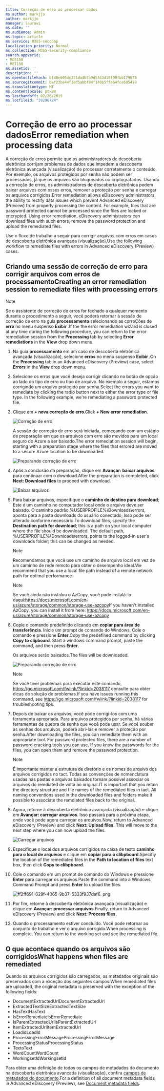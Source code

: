 ```yaml
---
title: Correção de erro ao processar dados
ms.author: markjjo
author: markjjo
manager: laurawi
ms.date: ''
ms.audience: Admin
ms.topic: article
ms.service: O365-seccomp
localization_priority: Normal
ms.collection: M365-security-compliance
search.appverid:
- MOE150
- MET150
ms.assetid: ''
description: ''
ms.openlocfilehash: bf48e605dc321da4b7a9d5343d18f90fbb179073
ms.sourcegitcommit: baf23be44f1ed5abbf84f140b5ffa64fce605478
ms.translationtype: MT
ms.contentlocale: pt-BR
ms.lasthandoff: 02/26/2019
ms.locfileid: "30296724"
---
```

# <a name="error-remediation-when-processing-data"></a><span data-ttu-id="5085d-102">Correção de erro ao processar dados</span><span class="sxs-lookup"><span data-stu-id="5085d-102">Error remediation when processing data</span></span>

<span data-ttu-id="5085d-p101">A correção de erros permite que os administradores de descoberta eletrônica corrijam problemas de dados que impedem a descoberta eletrônica avançada (visualização) de processar corretamente o conteúdo. Por exemplo, os arquivos protegidos por senha não podem ser processados, já que os arquivos são bloqueados ou criptografados. Usando a correção de erros, os administradores de descoberta eletrônica podem baixar arquivos com esses erros, remover a proteção por senha e carregar os arquivos corrigidos.</span><span class="sxs-lookup"><span data-stu-id="5085d-p101">Error remediation allows eDiscovery administrators the ability to rectify data issues which prevent Advanced eDiscovery (Preview) from properly processing the content. For example, files that are password protected cannot be processed since the files are locked or encrypted. Using error remediation, eDiscovery administrators can download files with such errors, remove the password protection and upload the remediated files.</span></span>

<span data-ttu-id="5085d-106">Use o fluxo de trabalho a seguir para corrigir arquivos com erros em casos de descoberta eletrônica avançada (visualização).</span><span class="sxs-lookup"><span data-stu-id="5085d-106">Use the following workflow to remediate files with errors in Advanced eDiscovery (Preview) cases.</span></span>

## <a name="creating-an-error-remediation-session-to-remediate-files-with-processing-errors"></a><span data-ttu-id="5085d-107">Criando uma sessão de correção de erro para corrigir arquivos com erros de processamento</span><span class="sxs-lookup"><span data-stu-id="5085d-107">Creating an error remediation session to remediate files with processing errors</span></span>

>[!NOTE]
><span data-ttu-id="5085d-108">Se o assistente de correção de erros for fechado a qualquer momento durante o procedimento a seguir, você poderá retornar à sessão de correção de erro na guia **processamento** selecionando as correÇões de **erro** no menu suspenso **Exibir** .</span><span class="sxs-lookup"><span data-stu-id="5085d-108">If the the error remediation wizard is closed at any time during the following procedure, you can return to the error remediation session from the **Processing** tab by selecting **Error remediations** in the **View** drop down menu.</span></span>

1. <span data-ttu-id="5085d-109">Na guia **processamento** em um caso de descoberta eletrônica avançada (visualização), selecione **erros** no menu suspenso **Exibir** .</span><span class="sxs-lookup"><span data-stu-id="5085d-109">On the **Processing** tab in an Advanced eDiscovery (Preview) case, select **Errors** in the **View** drop down menu.</span></span>

2. <span data-ttu-id="5085d-p102">Selecione os erros que você deseja corrigir clicando no botão de opção ao lado do tipo de erro ou tipo de arquivo.  No exemplo a seguir, estamos corrigindo um arquivo protegido por senha.</span><span class="sxs-lookup"><span data-stu-id="5085d-p102">Select the errors you want to remediate by clicking the radio button next to either the error type or file type.  In the following example, we're remediating a password protected file.</span></span>

3. <span data-ttu-id="5085d-112">Clique em **+ nova correção de erro**.</span><span class="sxs-lookup"><span data-stu-id="5085d-112">Click **+ New error remediation**.</span></span>

    ![Correção de erro](../media/8c2faf1a-834b-44fc-b418-6a18aed8b81a.png)

    <span data-ttu-id="5085d-114">A sessão de correção de erro será iniciada, começando com um estágio de preparação em que os arquivos com erro são movidos para um local seguro do Azure a ser baixado.</span><span class="sxs-lookup"><span data-stu-id="5085d-114">The error remediation session will begin, starting with a preparation stage where the files that errored are moved to a secure Azure location to be downloaded.</span></span>

    ![Preparando correção de erro](../media/390572ec-7012-47c4-a6b6-4cbb5649e8a8.png)

4. <span data-ttu-id="5085d-116">Após a conclusão da preparação, clique em **Avançar: baixar arquivos** para continuar com o download.</span><span class="sxs-lookup"><span data-stu-id="5085d-116">After the preparation is completed, click **Next: Download files** to proceed with download.</span></span>

    ![Baixar arquivos](../media/6ac04b09-8e13-414a-9e24-7c75ba586363.png)

5. <span data-ttu-id="5085d-p103">Para baixar arquivos, especifique o **caminho de destino para download**; Este é um caminho no computador local onde o arquivo deve ser baixado.  O caminho padrão,%USERPROFILE%\Downloads\errors, aponta para a pasta downloads do usuário conectado; Isso pode ser alterado conforme necessário.</span><span class="sxs-lookup"><span data-stu-id="5085d-p103">To download files, specify the **Destination path for download**; this is a path on your local computer where the file should be downloaded.  The default path, %USERPROFILE%\Downloads\errors, points to the logged-in user's downloads folder; this can be changed as needed.</span></span>

    >[!NOTE]
    ><span data-ttu-id="5085d-120">Recomendamos que você use um caminho de arquivo local em vez de um caminho de rede remoto para obter o desempenho ideal.</span><span class="sxs-lookup"><span data-stu-id="5085d-120">We recommend that you use a local file path instead of a remote network path for optimal performance.</span></span>

    > [!NOTE]
    > <span data-ttu-id="5085d-121">Se você ainda não instalou o AzCopy, você pode instalá-lo daqui:https://docs.microsoft.com/en-us/azure/storage/common/storage-use-azcopy</span><span class="sxs-lookup"><span data-stu-id="5085d-121">If you haven't installed AzCopy, you can install it from here: https://docs.microsoft.com/en-us/azure/storage/common/storage-use-azcopy</span></span>

6. <span data-ttu-id="5085d-p104">Copie o comando predefinido clicando em **copiar para área de transferência**. Inicie um prompt de comando do Windows, Cole o comando e pressione **Enter**.</span><span class="sxs-lookup"><span data-stu-id="5085d-p104">Copy the predefined command by clicking **Copy to clipboard**. Start a windows command prompt, paste the command, and then press **Enter**.</span></span>  

    <span data-ttu-id="5085d-124">Os arquivos serão baixados.</span><span class="sxs-lookup"><span data-stu-id="5085d-124">The files will be downloaded.</span></span>

    ![Preparando correção de erro](../media/f364ab4d-31c5-4375-b69f-650f694a2f69.png)

     > [!NOTE]
     > <span data-ttu-id="5085d-126">Se você tiver problemas para executar este comando, https://go.microsoft.com/fwlink/?linkid=2038117 consulte para obter dicas de solução de problemas.</span><span class="sxs-lookup"><span data-stu-id="5085d-126">If you have issues running this command, see https://go.microsoft.com/fwlink/?linkid=2038117 for troubleshooting tips.</span></span>

7. <span data-ttu-id="5085d-p105">Depois de baixar os arquivos, você pode corrigi-los com uma ferramenta apropriada. Para arquivos protegidos por senha, há várias ferramentas de quebra de senha que você pode usar. Se você souber as senhas dos arquivos, poderá abri-las e remover a proteção por senha.</span><span class="sxs-lookup"><span data-stu-id="5085d-p105">After downloading the files, you can remediate them with an appropriate tool. For password protected files, there are a number of password cracking tools you can use. If you know the passwords for the files, you can open them and remove the password protection.</span></span>
    > [!NOTE]
    > <span data-ttu-id="5085d-p106">É importante manter a estrutura de diretório e os nomes de arquivo dos arquivos corrigidos no tact.  Todas as convenções de nomenclatura usadas nas pastas e arquivos baixados tornam possível associar os arquivos do remdiated de volta ao original.</span><span class="sxs-lookup"><span data-stu-id="5085d-p106">IT is important that you retain the directory structure and file names of the remediated files in tact.  All naming conventions used in the downloaded files and folders make it possible to associate the remdiated files back to the original.</span></span>

8. <span data-ttu-id="5085d-p107">Agora, retorne à descoberta eletrônica avançada (visualização) e clique em **Avançar: carregar arquivos**.  Isso passará para a próxima etapa, onde você pode agora carregar os arquivos.</span><span class="sxs-lookup"><span data-stu-id="5085d-p107">Now, return to Advanced eDiscovery (Preview) and click **Next: Upload files**.  This will move to the next step where you can now upload the files.</span></span>

    ![Carregar arquivos](../media/af3d8617-1bab-4ecd-8de0-22e53acba240.png)

9. <span data-ttu-id="5085d-135">Especifique o local dos arquivos corrigidos na caixa de texto **caminho para o local de arquivos** e clique em **copiar para o clibpboard**.</span><span class="sxs-lookup"><span data-stu-id="5085d-135">Specifiy the location of the remediated files in the **Path to location of files** text box, then click **Copy to clibpboard**.</span></span>

10. <span data-ttu-id="5085d-136">Cole o comando em um prompt de comando do Windows e pressione **Enter** para carregar os arquivos.</span><span class="sxs-lookup"><span data-stu-id="5085d-136">Paste the command into a Windows Command Prompt and press **Enter** to upload the files.</span></span>

    ![ff2ff691-629f-4065-9b37-5333f937daf6. png](../media/ff2ff691-629f-4065-9b37-5333f937daf6.png)

11. <span data-ttu-id="5085d-138">Por fim, retorne à descoberta eletrônica avançada (visualização) e clique em **Avançar: processar arquivos**.</span><span class="sxs-lookup"><span data-stu-id="5085d-138">Finally, return to Advanced eDiscovery (Preview) and click **Next: Process files**.</span></span>

12. <span data-ttu-id="5085d-p108">Quando o processamento estiver concluído.  Você pode retornar ao conjunto de trabalho e ver o arquivo corrigido.</span><span class="sxs-lookup"><span data-stu-id="5085d-p108">When processing is complete.  You can return to the working set and see the remediated file.</span></span>

## <a name="what-happens-when-files-are-remediated"></a><span data-ttu-id="5085d-141">O que acontece quando os arquivos são corrigidos</span><span class="sxs-lookup"><span data-stu-id="5085d-141">What happens when files are remediated</span></span>

<span data-ttu-id="5085d-142">Quando os arquivos corrigidos são carregados, os metadados originais são preservados com a exceção dos seguintes campos:</span><span class="sxs-lookup"><span data-stu-id="5085d-142">When remediated files are uploaded, the original metadata is preserved with the exception of the following fields:</span></span> 

- <span data-ttu-id="5085d-143">DocumentExtractedUrl</span><span class="sxs-lookup"><span data-stu-id="5085d-143">DocumentExtractedUrl</span></span>
- <span data-ttu-id="5085d-144">ExtractedTextSize</span><span class="sxs-lookup"><span data-stu-id="5085d-144">ExtractedTextSize</span></span>
- <span data-ttu-id="5085d-145">HasText</span><span class="sxs-lookup"><span data-stu-id="5085d-145">HasText</span></span>
- <span data-ttu-id="5085d-146">IsErrorRemediate</span><span class="sxs-lookup"><span data-stu-id="5085d-146">IsErrorRemediate</span></span>
- <span data-ttu-id="5085d-147">IsParentExtractedUrl</span><span class="sxs-lookup"><span data-stu-id="5085d-147">IsParentExtractedUrl</span></span>
- <span data-ttu-id="5085d-148">ItemExtractedUrl</span><span class="sxs-lookup"><span data-stu-id="5085d-148">ItemExtractedUrl</span></span>
- <span data-ttu-id="5085d-149">Loadid</span><span class="sxs-lookup"><span data-stu-id="5085d-149">LoadId</span></span>
- <span data-ttu-id="5085d-150">ProcessingErrorMessage</span><span class="sxs-lookup"><span data-stu-id="5085d-150">ProcessingErrorMessage</span></span>
- <span data-ttu-id="5085d-151">ProcessingStatus</span><span class="sxs-lookup"><span data-stu-id="5085d-151">ProcessingStatus</span></span>
- <span data-ttu-id="5085d-152">Texto</span><span class="sxs-lookup"><span data-stu-id="5085d-152">Text</span></span>
- <span data-ttu-id="5085d-153">WordCount</span><span class="sxs-lookup"><span data-stu-id="5085d-153">WordCount</span></span>
- <span data-ttu-id="5085d-154">WorkingsetId</span><span class="sxs-lookup"><span data-stu-id="5085d-154">WorkingsetId</span></span>

<span data-ttu-id="5085d-155">Para obter uma definição de todos os campos de metadados do documento na descoberta eletrônica avançada (visualização), confira [campos de metadados do documento](document-metadata-fields.md).</span><span class="sxs-lookup"><span data-stu-id="5085d-155">For a definition of all document metadata fields in Advanced eDiscovery (Preview), see [Document metadata fields](document-metadata-fields.md).</span></span>